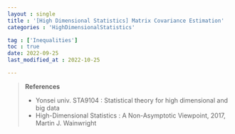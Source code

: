 ```yaml
---
layout : single
title : '[High Dimensional Statistics] Matrix Covariance Estimation'
categories : 'HighDimensionalStatistics'

tag : ['Inequalities']
toc : true
date: 2022-09-25
last_modified_at : 2022-10-25

---
```


><b>References </b>
>
>- Yonsei univ. STA9104 : Statistical theory for high dimensional and big data 
>- High-Dimensional Statistics : A Non-Asymptotic Viewpoint, 2017, Martin J. Wainwright

